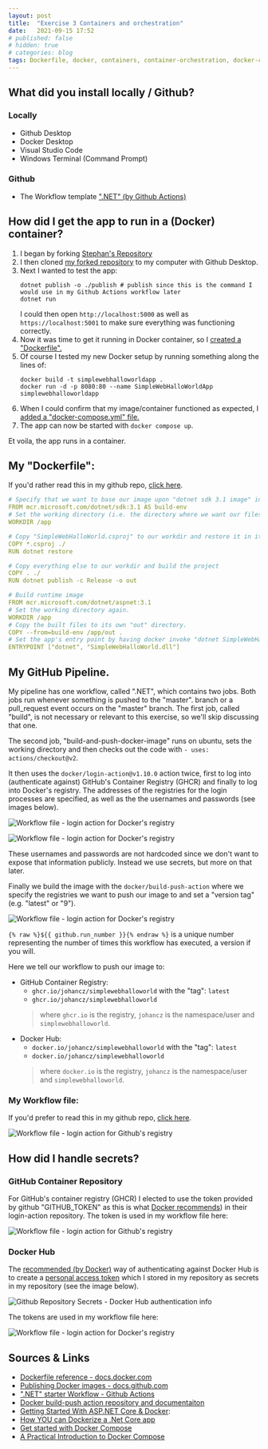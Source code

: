 ```yaml
---
layout: post
title:  "Exercise 3 Containers and orchestration"
date:   2021-09-15 17:52
# published: false
# hidden: true
# categories: blog
tags: Dockerfile, docker, containers, container-orchestration, docker-compose, 
---
```



<!-- <p style="color: red; font-size: 5em;">Work in progress</p> -->


## What did you install locally / Github?

### Locally
- Github Desktop
- Docker Desktop
- Visual Studio Code
- Windows Terminal (Command Prompt)

### Github
- The Workflow template [".NET" (by Github Actions)][github-com-actions-starter-workflows-dotnet]


## How did I get the app to run in a (Docker) container?
1. I began by forking [Stephan's Repository][github-com-apprepo-original]
1. I then cloned [my forked repository][github-com-apprepo-myfork] to my computer with Github Desktop.
1. Next I wanted to test the app:
    ```shell
    dotnet publish -o ./publish # publish since this is the command I would use in my Github Actions workflow later
    dotnet run
    ```
    I could then open `http://localhost:5000` as well as `https://localhost:5001` to make sure everything was functioning correctly.
1. Now it was time to get it running in Docker container, so I [created a "Dockerfile".][github-com-apprepo-commit-dockerfile]
1. Of course I tested my new Docker setup by running something along the lines of:
    ```shell
    docker build -t simplewebhalloworldapp .
    docker run -d -p 8080:80 --name SimpleWebHalloWorldApp simplewebhalloworldapp
    ```
1. When I could confirm that my image/container functioned as expected, I [added a "docker-compose.yml" file.][github-com-apprepo-commit-dockercomposefile]
1. The app can now be started with `docker compose up`.

Et voila, the app runs in a container.


## My "Dockerfile":

If you'd rather read this in my github repo, [click here][github-com-apprepo-myfork-Dockerfile].

```yaml
# Specify that we want to base our image upon "dotnet sdk 3.1 image" in microsoft's container registry (MCR), and fetch it.
FROM mcr.microsoft.com/dotnet/sdk:3.1 AS build-env
# Set the working directory (i.e. the directory where we want our files and the directory in which commands (such as COPY, RUN and ENTRYPOINT) should be executed in)
WORKDIR /app

# Copy "SimpleWebHalloWorld.csproj" to our workdir and restore it in its own container layer.
COPY *.csproj ./
RUN dotnet restore

# Copy everything else to our workdir and build the project
COPY . ./
RUN dotnet publish -c Release -o out

# Build runtime image
FROM mcr.microsoft.com/dotnet/aspnet:3.1
# Set the working directory again.
WORKDIR /app
# Copy the built files to its own "out" directory.
COPY --from=build-env /app/out .
# Set the app's entry point by having docker invoke "dotnet SimpleWebHalloWorld.dll" in the command line.
ENTRYPOINT ["dotnet", "SimpleWebHalloWorld.dll"]
```


## My GitHub Pipeline.

My pipeline has one workflow, called ".NET", which contains two jobs. Both jobs run whenever something is pushed to the "master". branch or a pull_request event occurs on the "master" branch. The first job, called "build", is not necessary or relevant to this exercise, so we'll skip discussing that one.

The second job, "build-and-push-docker-image" runs on ubuntu, sets the working directory and then checks out the code with `- uses: actions/checkout@v2`.

It then uses the `docker/login-action@v1.10.0` action twice, first to log into (authenticate against) GitHub's Container Registry (GHCR) and finally to log into Docker's registry.
The addresses of the registries for the login processes are specified, as well as the the usernames and passwords (see images below).

![Workflow file - login action for Docker's registry](/Molnapplikationer-Blogg/data/images/exercise-3-containers-and-orchestration/github-repo-actions-workflow-login-action-github.png)


![Workflow file - login action for Docker's registry](/Molnapplikationer-Blogg/data/images/exercise-3-containers-and-orchestration/github-repo-actions-workflow-login-action-docker.png)

These usernames and passwords are not hardcoded since we don't want to expose that information publicly. Instead we use secrets, but more on that later.

Finally we build the image with the `docker/build-push-action` where we specify the registries we want to push our image to and set a "version tag" (e.g. "latest" or "9").

![Workflow file - login action for Docker's registry](/Molnapplikationer-Blogg/data/images/exercise-3-containers-and-orchestration/github-repo-actions-workflow-build-push-action.png)

`{% raw %}${{ github.run_number }}{% endraw %}` is a unique number representing the number of times this workflow has executed, a version if you will.

Here we tell our workflow to push our image to:
- GitHub Container Registry:
  - `ghcr.io/johancz/simplewebhalloworld` with the "tag": `latest`
  - `ghcr.io/johancz/simplewebhalloworld` 
  > where `ghcr.io` is the registry, `johancz` is the namespace/user and `simplewebhalloworld`.
- Docker Hub:
  - `docker.io/johancz/simplewebhalloworld` with the "tag": `latest`
  - `docker.io/johancz/simplewebhalloworld`
  > where `docker.io` is the registry, `johancz` is the namespace/user and `simplewebhalloworld`.


### My Workflow file:
If you'd prefer to read this in my github repo, [click here][github-com-apprepo-myfork-workflow-pipeline-file].

![Workflow file - login action for Github's registry](/Molnapplikationer-Blogg/data/images/exercise-3-containers-and-orchestration/github-repo-actions-workflow-file.png)

## How did I handle secrets?

### GitHub Container Repository
For GitHub's container registry (GHCR) I elected to use the token provided by github "GITHUB_TOKEN" as this is what [Docker recommends][github-com-docker-login-action-repo-authentication-ghcr]) in their login-action repository. The token is used in my workflow file here:

![Workflow file - login action for Github's registry](/Molnapplikationer-Blogg/data/images/exercise-3-containers-and-orchestration/github-repo-actions-workflow-login-action-github.png)

### Docker Hub
The [recommended (by Docker)][github-com-docker-login-action-repo-authentication-docker-hub] way of authenticating against Docker Hub is to create a [personal access token][docs-docker-com-managing-access-tokens] which I stored in my repository as secrets in my repository (see the image below).

![Github Repository Secrets - Docker Hub authentication info](/Molnapplikationer-Blogg/data/images/exercise-3-containers-and-orchestration/github-repo-secrets-for-docker-hub.png)

The tokens are used in my workflow file here:

![Workflow file - login action for Docker's registry](/Molnapplikationer-Blogg/data/images/exercise-3-containers-and-orchestration/github-repo-actions-workflow-login-action-docker.png)


<!-- ## Docker CLI authentication against repositories -->



<!-- ## How do pushes with `docker/build-push-action@v2` end up in the correct repository? -->



## Sources & Links
- [Dockerfile reference - docs.docker.com][docs-docker-com-dockerfile-reference]
- [Publishing Docker images - docs.github.com][docs-github-com-publish-docker-images]
- [".NET" starter Workflow - Github Actions][github-com-actions-starter-workflows-dotnet]
- [Docker build-push action repository and documentaiton][github-com-buildpush-action]
- [Getting Started With ASP.NET Core & Docker][Getting-Started-With-ASP.NET-Core-&-Docker]:
- [How YOU can Dockerize a .Net Core app][How-YOU-can-Dockerize-a-.Net-Core-app]
- [Get started with Docker Compose][Get-started-with-Docker-Compose]
- [A Practical Introduction to Docker Compose][A-Practical-Introduction-to-Docker-Compose]


[docs-docker-com-dockerfile-reference]: https://docs.docker.com/engine/reference/builder/
[docs-docker-com-managing-access-tokens]: https://docs.docker.com/docker-hub/access-tokens/
[docs-github-com-publish-docker-images]: https://docs.github.com/en/actions/guides/publishing-docker-images
[docs-github-com-actions-trigger-events-pull-request]: https://docs.github.com/en/actions/reference/events-that-trigger-workflows#pull_request
[github-com-buildpush-action]: https://github.com/docker/build-push-action
[github-com-actions-starter-workflows-dotnet]: https://github.com/actions/starter-workflows/blob/028df69d88fa6b986e3ec1f52b4ae52300e87c5a/ci/dotnet.yml
[github-com-apprepo-original]: https://github.com/skjohansen/SimpleWebHalloWorld
[github-com-apprepo-myfork]: https://github.com/johancz/SimpleWebHalloWorld
[github-com-apprepo-myfork-Dockerfile]: https://github.com/johancz/SimpleWebHalloWorld/blob/master/Dockerfile
[github-com-apprepo-myfork-workflow-pipeline-file]: https://github.com/johancz/SimpleWebHalloWorld/blob/master/.github/workflows/ci-pipeline.yml
[github-com-apprepo-commit-dockerfile]: https://github.com/johancz/SimpleWebHalloWorld/commit/f648502cec84ead0a9855640e064be5f83764f6b
[github-com-apprepo-commit-dockercomposefile]: https://github.com/johancz/SimpleWebHalloWorld/commit/ce9ff9935ab082203036151d61f8e387573d6ad7#diff-e45e45baeda1c1e73482975a664062aa56f20c03dd9d64a827aba57775bed0d3
[github-com-docker-login-action-repo-authentication-docker-hub]: https://github.com/docker/login-action#docker-hub
[github-com-docker-login-action-repo-authentication-ghcr]: https://github.com/docker/login-action#github-container-registry
[Getting-Started-With-ASP.NET-Core-&-Docker]: https://morioh.com/p/5414a74be39d
[How-YOU-can-Dockerize-a-.Net-Core-app]: https://softchris.github.io/pages/dotnet-dockerize.html
[Get-started-with-Docker-Compose]: https://docs.docker.com/compose/gettingstarted/
[A-Practical-Introduction-to-Docker-Compose]: https://hackernoon.com/practical-introduction-to-docker-compose-d34e79c4c2b6
